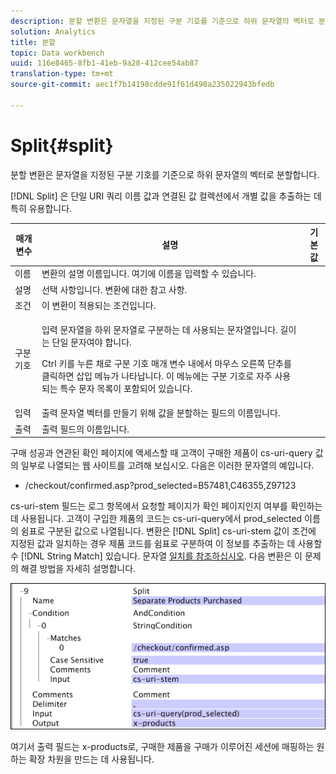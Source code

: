 ```yaml
---
description: 분할 변환은 문자열을 지정된 구분 기호를 기준으로 하위 문자열의 벡터로 분할합니다.
solution: Analytics
title: 분할
topic: Data workbench
uuid: 116e8465-8fb1-41eb-9a28-412cee54ab87
translation-type: tm+mt
source-git-commit: aec1f7b14198cdde91f61d490a235022943bfedb

---
```



# Split{#split}

분할 변환은 문자열을 지정된 구분 기호를 기준으로 하위 문자열의 벡터로 분할합니다.

[!DNL Split] 은 단일 URI 쿼리 이름 값과 연결된 값 컬렉션에서 개별 값을 추출하는 데 특히 유용합니다.

<table id="table_C97DA4E45DA844FAB8D61AABA22FF809"> 
 <thead> 
  <tr> 
   <th colname="col1" class="entry"> 매개 변수 </th> 
   <th colname="col2" class="entry"> 설명 </th> 
   <th colname="col3" class="entry"> 기본값 </th> 
  </tr> 
 </thead>
 <tbody> 
  <tr> 
   <td colname="col1">  이름  </td> 
   <td colname="col2"> 변환의 설명 이름입니다. 여기에 이름을 입력할 수 있습니다. </td> 
   <td colname="col3"> </td> 
  </tr> 
  <tr> 
   <td colname="col1"> 설명 </td> 
   <td colname="col2"> 선택 사항입니다. 변환에 대한 참고 사항. </td> 
   <td colname="col3"> </td> 
  </tr> 
  <tr> 
   <td colname="col1"> 조건 </td> 
   <td colname="col2"> 이 변환이 적용되는 조건입니다. </td> 
   <td colname="col3"> </td> 
  </tr> 
  <tr> 
   <td colname="col1"> 구분 기호 </td> 
   <td colname="col2"> <p>입력 문자열을 하위 문자열로 구분하는 데 사용되는 문자열입니다. 길이는 단일 문자여야 합니다. </p> <p> Ctrl 키를 누른 채로 구분 기호 매개 변수 내에서 마우스 오른쪽 단추를 클릭하면 삽입 메뉴가 나타납니다. 이 메뉴에는 구분 기호로 자주 사용되는 특수 문자 목록이 포함되어 있습니다. </p> </td> 
   <td colname="col3"> </td> 
  </tr> 
  <tr> 
   <td colname="col1"> 입력 </td> 
   <td colname="col2"> 출력 문자열 벡터를 만들기 위해 값을 분할하는 필드의 이름입니다. </td> 
   <td colname="col3"> </td> 
  </tr> 
  <tr> 
   <td colname="col1"> 출력 </td> 
   <td colname="col2"> 출력 필드의 이름입니다. </td> 
   <td colname="col3"> </td> 
  </tr> 
 </tbody> 
</table>

구매 성공과 연관된 확인 페이지에 액세스할 때 고객이 구매한 제품이 cs-uri-query 값의 일부로 나열되는 웹 사이트를 고려해 보십시오. 다음은 이러한 문자열의 예입니다.

* /checkout/confirmed.asp?prod_selected=B57481,C46355,Z97123

cs-uri-stem 필드는 로그 항목에서 요청할 페이지가 확인 페이지인지 여부를 확인하는 데 사용됩니다. 고객이 구입한 제품의 코드는 cs-uri-query에서 prod_selected 이름의 쉼표로 구분된 값으로 나열됩니다. 변환은 [!DNL Split] cs-uri-stem 값이 조건에 지정된 값과 일치하는 경우 제품 코드를 쉼표로 구분하여 이 정보를 추출하는 데 사용할 수 [!DNL String Match] 있습니다. 문자열 [일치를 참조하십시오](../../../../../home/c-dataset-const-proc/c-conditions/c-test-ops/c-test-op-con.md#section-f8d132085c6b4500bfbe4515b848142f). 다음 변환은 이 문제의 해결 방법을 자세히 설명합니다.

![](assets/cfg_TransformationType_Split.png)

여기서 출력 필드는 x-products로, 구매한 제품을 구매가 이루어진 세션에 매핑하는 원하는 확장 차원을 만드는 데 사용됩니다.
